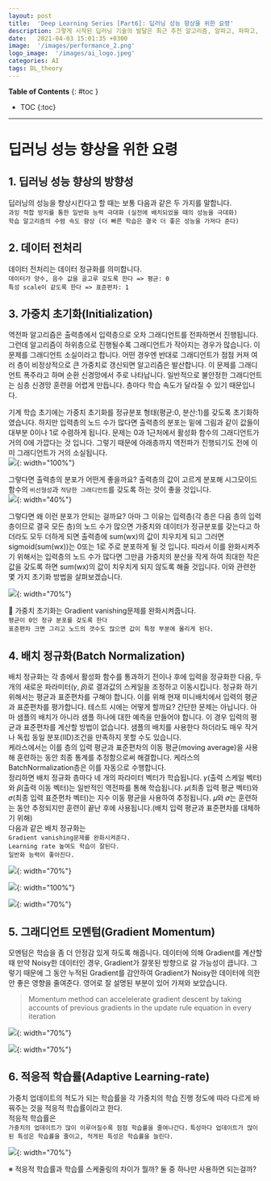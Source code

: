 ```yaml
---
layout: post
title:  'Deep Learning Series [Part6]: 딥러닝 성능 향상을 위한 요령'
description: 그렇게 시작된 딥러닝 기술의 발달은 최근 추천 알고리즘, 알파고, 파파고, 자율 주행 등 많은 분야에서 엄청난 변화를 가져오고 있습니다.
date:   2021-04-03 15:01:35 +0300
image:  '/images/performance_2.png'
logo_image:  '/images/ai_logo.jpeg'
categories: AI
tags: DL_theory
---
```


**Table of Contents**
{: #toc }
*  TOC
{:toc}

---

# 딥러닝 성능 향상을 위한 요령

## 1. 딥러닝 성능 향상의 방향성  

딥러닝의 성능을 향상시킨다고 할 때는 보통 다음과 같은 두 가지를 말합니다.  
`과잉 적합 방지를 통한 일반화 능력 극대화 (실전에 배치되었을 때의 성능을 극대화)`  
`학습 알고리즘의 수렴 속도 향상 (더 빠른 학습은 결국 더 좋은 성능을 가져다 준다)`  


## 2. 데이터 전처리  

데이터 전처리는 데이터 정규화를 의미합니다.  
`데이터가 양수, 음수 값을 골고루 갖도록 한다 => 평균: 0`  
`특성 scale이 같도록 한다 => 표준편차: 1`  

## 3. 가중치 초기화(Initialization)  
역전파 알고리즘은 출력층에서 입력층으로 오차 그래디언트를 전파하면서 진행됩니다. 그런데 알고리즘이 하위층으로 진행될수록 그래디언트가 작아지는 경우가 많습니다. 이 문제를 그래디언트 소실이라고 합니다. 어떤 경우엔 반대로 그래디언트가 점점 커져 여러 층이 비정상적으로 큰 가중치로 갱신되면 알고리즘은 발산합니다. 이 문제를 그래디언트 폭주라고 하며 순환 신경망에서 주로 나타납니다. 일반적으로 불안정한 그래디언트는 심층 신경망 훈련을 어렵게 만듭니다. 층마다 학습 속도가 달라질 수 있기 때문입니다.  
 
기계 학습 초기에는 가중치 초기화를 정규분포 형태(평균:0, 분산:1)를 갖도록 초기화하였습니다. 하지만 입력층의 노드 수가 많다면 출력층의 분포는 밑에 그림과 같이 값들이 대부분 0이나 1로 수렴하게 됩니다. 문제는 0과 1근처에서 활성화 함수의 그래디언트가 거의 0에 가깝다는 것 입니다. 그렇기 때문에 아래층까지 역전파가 진행되기도 전에 이미 그래디언트가 거의 소실됩니다.  
![](/images/w_init.png){: width="100%"}  

그렇다면 출력층의 분포가 어떤게 좋을까요? 출력층의 값이 고르게 분포해 시그모이드 함수의 `비선형성`과 `적당한 그래디언트`를 갖도록 하는 것이 좋을 것입니다.  
![](/images/w_init_1.png){: width="40%"}  

그렇다면 왜 이런 분포가 안되는 걸까요? 아마 그 이유는 입력층(각 층은 다음 층의 입력층이므로 결국 모든 층)의 노드 수가 많으면 가중치와 데이터가 정규분포를 갖는다고 하더라도 모두 더하게 되면 출력층에 sum(wx)의 값이 치우치게 되고 그러면 sigmoid(sum(wx))는 0또는 1로 주로 분포하게 될 것 입니다. 따라서 이를 완화시켜주기 위해서는 입력층의 노드 수가 많다면 그만큼 가중치의 분산을 작게 하여 최대한 작은 값을 갖도록 하면 sum(wx)의 값이 치우치게 되지 않도록 해줄 것입니다. 이와 관련한 몇 가지 초기화 방법을 살펴보겠습니다.   

![](/images/w_init_2.png){: width="70%"}  

🔔 가중치 초기화는 Gradient vanishing문제를 완화시켜줍니다.  
`평균이 0인 정규 분포를 갖도록 한다`  
`표준편차 크면 그리고 노드의 갯수도 많으면 값이 특정 부분에 몰리게 된다.`  


## 4. 배치 정규화(Batch Normalization)  

배치 정규화는 각 층에서 활성화 함수를 통과하기 전이나 후에 입력을 정규화한 다음, 두 개의 새로운 파라미터(𝛾, 𝛽)로 결과값의 스케일을 조정하고 이동시킵니다. 정규화 하기 위해서는 평균과 표준편차를 구해야 합니다. 이를 위해 현재 미니배치에서 입력의 평균과 표준편차를 평가합니다. 테스트 시에는 어떻게 할까요? 간단한 문제는 아닙니다. 아마 샘플의 배치가 아니라 샘플 하나에 대한 예측을 만들어야 합니다. 이 경우 입력의 평균과 표준편차를 계산할 방법이 없습니다. 샘플의 배치를 사용한다 하더라도 매우 작거나 독립 동일 분포(IID)조건을 만족하지 못할 수도 있습니다.  
케라스에서는 이를 층의 입력 평균과 표준편차의 이동 평균(moving average)을 사용해 훈련하는 동안 최종 통계를 추정함으로써 해결합니다. 케라스의 BatchNormalization층은 이를 자동으로 수행합니다.  
정리하면 배치 정규화 층마다 네 개의 파라미터 벡터가 학습됩니다.  𝛾(출력 스케일 벡터)와 𝛽(출력 이동 벡터)는 일반적인 역전파를 통해 학습됩니다. 𝜇(최종 입력 평균 벡터)와 𝜎(최종 입력 표준편차 벡터)는 지수 이동 평균을 사용하여 추정됩니다. 𝜇와 𝜎는 훈련하는 동안 추정되지만 훈련이 끝난 후에 사용됩니다.(배치 입력 평균과 표준편차를 대체하기 위해)  
다음과 같은 배치 정규화는  
`Gradient vanishing문제를 완화시켜준다.`  
`Learning rate 높여도 학습이 잘된다.`  
`일반화 능력이 좋아진다.`  

![](/images/performance_2.png){: width="70%"}  

![](/images/performance_3.png){: width="100%"}  

![](/images/performance_0.png){: width="70%"} 

## 5. 그래디언트 모멘텀(Gradient Momentum)  

모멘텀은 학습을 좀 더 안정감 있게 하도록 해줍니다. 데이터에 의해 Gradient를 계산할 때 만약 Noisy한 데이터인 경우, Gradient가 잘못된 방향으로 갈 가능성이 큽니다. 그렇기 때문에 그 동안 누적된 Gradient를 감안하여 Gradient가 Noisy한 데이터에 의한 안 좋은 영향을 줄여준다. 영어로 잘 설명된 부분이 있어 가져와 보았습니다.  
> Momentum method can accelelerate gradient descent by taking accounts of previous gradients in the update rule equation in every iteration

![](/images/performance_4.png){: width="70%"}  

![](/images/performance_5.png){: width="70%"}  

## 6. 적응적 학습률(Adaptive Learning-rate)  

가중치 업데이트의 척도가 되는 학습률을 각 가중치의 학습 진행 정도에 따라 다르게 바꿔주는 것을 적응적 학습률이라고 한다.  
적응적 학습률은  
`가중치의 업데이트가 많이 이루어질수록 점점 학습률을 줄여나간다.`
`특성마다 업데이트가 많이 된 특성은 학습률을 줄이고, 적게된 특성은 학습률을 늘린다.`  

![](/images/performance_6.png){: width="70%"}  

※ 적응적 학습률과 학습률 스케줄링의 차이가 뭘까? 둘 중 하나만 사용하면 되는걸까?